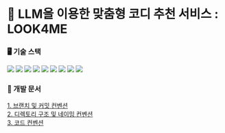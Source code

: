 # 👕 LLM을 이용한 맞춤형 코디 추천 서비스 : LOOK4ME

### 🖥️ 기술 스택

![](https://img.shields.io/badge/java-007396?style=for-the-badge&logo=java&logoColor=white)
![](https://img.shields.io/badge/springboot-6DB33F?style=for-the-badge&logo=springboot&logoColor=white)
![](https://img.shields.io/badge/springsecurity-6DB33F?style=for-the-badge&logo=springsecurity&logoColor=white)
![](https://img.shields.io/badge/mysql-4479A1?style=for-the-badge&logo=mysql&logoColor=white)
![](https://img.shields.io/badge/googlecloud-4285F4?style=for-the-badge&logo=googlecloud&logoColor=white)
![](https://img.shields.io/badge/googlecloudstorage-4285F4?style=for-the-badge&logo=googlecloudstorage&logoColor=white)
![](https://img.shields.io/badge/googlebigquery-669DF6?style=for-the-badge&logo=googlebigquery&logoColor=white)
![](https://img.shields.io/badge/googlegemini-8E75B2?style=for-the-badge&logo=googlegemini&logoColor=white)
![](https://img.shields.io/badge/githubactions-2088FF?style=for-the-badge&logo=githubactions&logoColor=white)

### 📖 개발 문서

[1. 브랜치 및 커밋 컨벤션](https://github.com/2024-ITEC0401/frontend/wiki/%F0%9F%93%96-%EB%B8%8C%EB%9E%9C%EC%B9%98-%EB%B0%8F-%EC%BB%A4%EB%B0%8B-%EC%BB%A8%EB%B2%A4%EC%85%98) <br/>
[2. 디렉토리 구조 및 네이밍 컨벤션](https://github.com/2024-ITEC0401/frontend/wiki/%F0%9F%93%96-%EB%94%94%EB%A0%89%ED%86%A0%EB%A6%AC-%EA%B5%AC%EC%A1%B0-%EB%B0%8F-%EB%84%A4%EC%9D%B4%EB%B0%8D-%EC%BB%A8%EB%B2%A4%EC%85%98) <br/>
[3. 코드 컨벤션](https://github.com/2024-ITEC0401/frontend/wiki/%F0%9F%93%96-%EC%BD%94%EB%93%9C-%EC%BB%A8%EB%B2%A4%EC%85%98) <br/>
